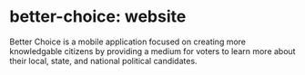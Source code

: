 # better-choice: website
Better Choice is a mobile application focused on creating more knowledgable citizens by providing a medium for voters to learn more about their local, state, and national political candidates.
